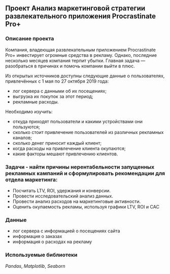 ## Проект Анализ маркетинговой стратегии развлекательного приложения Procrastinate Pro+
### Описание проекта
Компания, владеющая развлекательным приложением Procrastinate Pro+ инвестирует огромные средства в рекламу. Однако, последние несколько месяцев компания терпит убытки. Главная задача — разобраться в причинах и помочь компании выйти в плюс.

Из открытых источников доступны следующие данные о пользователях, привлечённых с 1 мая по 27 октября 2019 года:
* лог сервера с данными об их посещениях;
* выгрузка их покупок за этот период;
* рекламные расходы.

Необходимо изучить:
* откуда приходят пользователи и какими устройствами они пользуются;
* сколько стоит привлечение пользователей из различных рекламных каналов;
* сколько денег приносит каждый клиент;
* когда расходы на привлечение клиента окупаются;
* какие факторы мешают привлечению клиентов.

### Задачи - найти причины нерентабельности запущенных рекламных кампаний и сформулировать рекомендации для отдела маркетинга:

* Посчитать LTV, ROI, удержания и конверсии.
* Провести исследовательский анализ данных.
* Провести анализ расходов на маркетинговые активности.
* Оценить окупаемость рекламы, используя графики LTV, ROI и CAC
### Данные
* лог сервера с информацией о посещениях сайта
* информация о заказах
* информация о расходах на рекламу
### Используемые библиотеки
*Pandas*, *Matplotlib*, *Seaborn*
